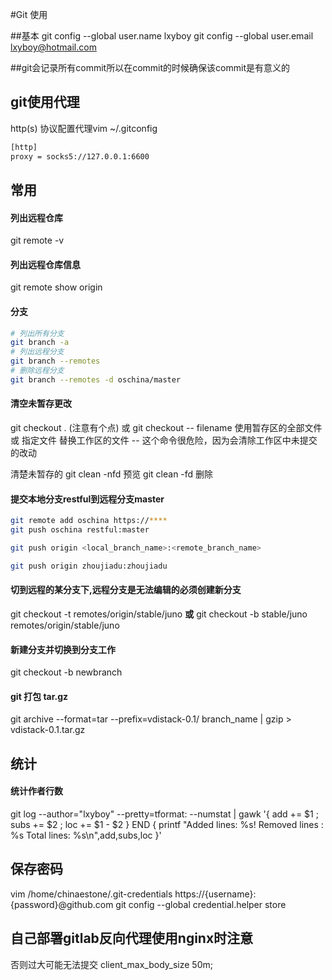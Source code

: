 #Git 使用

##基本
git config --global user.name lxyboy
git config --global user.email lxyboy@hotmail.com

##git会记录所有commit所以在commit的时候确保该commit是有意义的

## git使用代理

http(s) 协议配置代理vim ~/.gitconfig

```txt
[http]
proxy = socks5://127.0.0.1:6600
```

## 常用

#### 列出远程仓库

git remote -v

#### 列出远程仓库信息

git remote show origin

#### 分支

```bash
# 列出所有分支
git branch -a
# 列出远程分支
git branch --remotes
# 删除远程分支
git branch --remotes -d oschina/master 
```

#### 清空未暂存更改
git checkout . (注意有个点) 或 git checkout -- filename
使用暂存区的全部文件 或 指定文件 替换工作区的文件
-- 这个命令很危险，因为会清除工作区中未提交的改动

清楚未暂存的
git clean -nfd 预览
git clean -fd 删除

#### 提交本地分支restful到远程分支master


```bash
git remote add oschina https://****
git push oschina restful:master

git push origin <local_branch_name>:<remote_branch_name>

git push origin zhoujiadu:zhoujiadu
```

#### 切到远程的某分支下,远程分支是无法编辑的必须创建新分支

git checkout -t remotes/origin/stable/juno
**或**
git checkout -b stable/juno remotes/origin/stable/juno

#### 新建分支并切换到分支工作
git checkout -b newbranch

#### git 打包 tar.gz

git archive --format=tar --prefix=vdistack-0.1/ branch_name | gzip > vdistack-0.1.tar.gz

## 统计

#### 统计作者行数
git log --author="lxyboy" --pretty=tformat: --numstat | gawk '{ add += $1 ; subs += $2 ; loc += $1 - $2 } END { printf "Added lines: %s! Removed lines : %s Total lines: %s\n",add,subs,loc }'


## 保存密码
vim /home/chinaestone/.git-credentials
https://{username}:{password}@github.com
git config --global credential.helper store

## 自己部署gitlab反向代理使用nginx时注意
否则过大可能无法提交
client_max_body_size 50m;